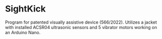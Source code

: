 # SightKick
 Program for patented visually assistive device (566/2022). Utilizes a jacket with installed ACSR04 ultrasonic sensors and 5 vibrator motors working on an Arduino Nano.
